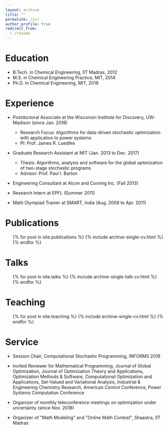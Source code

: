 ```yaml
---
layout: archive
title: ""
permalink: /cv/
author_profile: true
redirect_from:
  - /resume
---
```


Education
======
* B.Tech. in Chemical Engineering, IIT Madras, 2012
* M.S. in Chemical Engineering Practice, MIT, 2014
* Ph.D. in Chemical Engineering, MIT, 2018

Experience
======
* Postdoctoral Associate at the Wisconsin Institute for Discovery, UW-Madison (since Jan. 2018)
  * Research Focus: Algorithms for data-driven stochastic optimization with application to power systems
  * PI: Prof. James R. Luedtke

* Graduate Research Assistant at MIT (Jan. 2013 to Dec. 2017)
  * Thesis: Algorithms, analysis and software for the global optimization of two-stage stochastic programs
  * Advisor: Prof. Paul I. Barton
  
* Engineering Consultant at Alcon and Corning Inc. (Fall 2013)
  
* Research Intern at EPFL (Summer 2011)
  
* Math Olympiad Trainer at SMART, India (Aug. 2008 to Apr. 2011)

Publications
======
  <ul>{% for post in site.publications %}
    {% include archive-single-cv.html %}
  {% endfor %}</ul>
  
Talks
======
  <ul>{% for post in site.talks %}
    {% include archive-single-talk-cv.html %}
  {% endfor %}</ul>
  
Teaching
======
  <ul>{% for post in site.teaching %}
    {% include archive-single-cv.html %}
  {% endfor %}</ul>
  
Service
======
* Session Chair, Computational Stochastic Programming, INFORMS 2018

* Invited Reviewer for Mathematical Programming, Journal of Global Optimization, Journal of Optimization Theory and Applications, Optimization Methods & Software, Computational Optimization and Applications, Set-Valued and Variational Analysis, Industrial & Engineering Chemistry Research, American Control Conference, Power Systems Computation Conference

* Organizer of monthly teleconference meetings on optimization under uncertainty (since Nov. 2018)

* Organizer of "Math Modeling" and "Online Math Contest", Shaastra, IIT Madras

